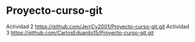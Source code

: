 # Proyecto-curso-git
Actividad 2
https://github.com/JerrCy2001/Proyecto-curso-git.git
Actividad 3
https://github.com/CarlosEduardo15/Proyecto-curso-git.git 
